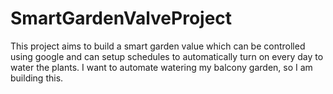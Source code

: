 # SmartGardenValveProject
This project aims to build a smart garden value which can be controlled using google and can setup schedules to automatically turn on every day to water the plants. I want to automate watering my balcony garden, so I am building this.
